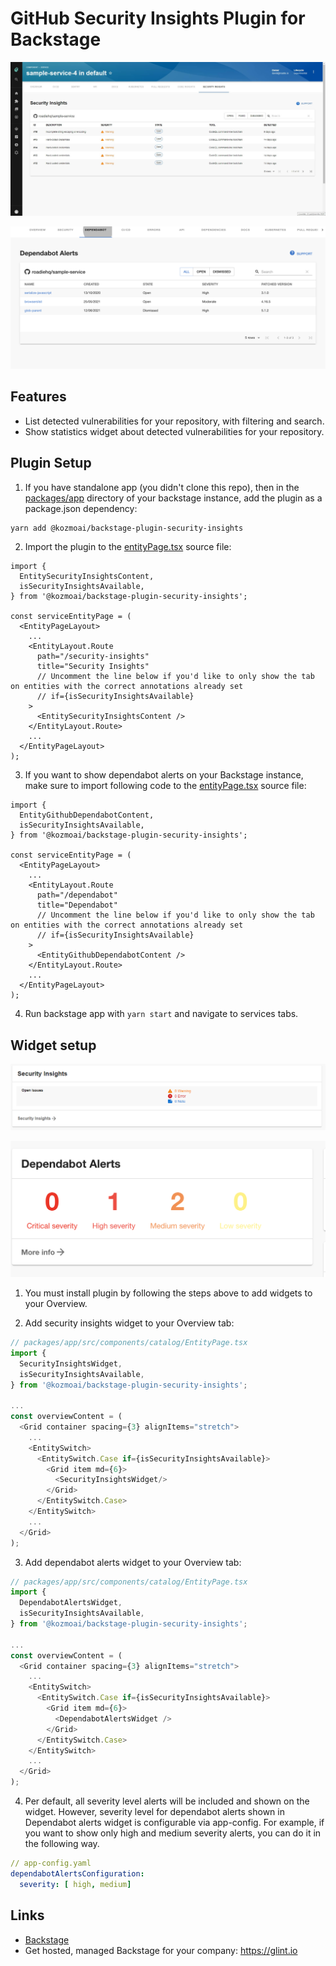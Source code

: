 # GitHub Security Insights Plugin for Backstage

![a list of security alerts](./docs/roadie-backstage-security-plugin.jpg)

![a list of dependabot alerts](./docs/roadie-backstage-dependabot-alerts.png)

## Features

- List detected vulnerabilities for your repository, with filtering and search.
- Show statistics widget about detected vulnerabilities for your repository.

## Plugin Setup

1. If you have standalone app (you didn't clone this repo), then in the [packages/app](https://github.com/backstage/backstage/blob/master/packages/app/) directory of your backstage instance, add the plugin as a package.json dependency:

```bash
yarn add @kozmoai/backstage-plugin-security-insights
```

2. Import the plugin to the [entityPage.tsx](https://github.com/backstage/backstage/blob/master/packages/app/src/components/catalog/EntityPage.tsx) source file:

```tsx
import {
  EntitySecurityInsightsContent,
  isSecurityInsightsAvailable,
} from '@kozmoai/backstage-plugin-security-insights';

const serviceEntityPage = (
  <EntityPageLayout>
    ...
    <EntityLayout.Route
      path="/security-insights"
      title="Security Insights"
      // Uncomment the line below if you'd like to only show the tab on entities with the correct annotations already set
      // if={isSecurityInsightsAvailable}
    >
      <EntitySecurityInsightsContent />
    </EntityLayout.Route>
    ...
  </EntityPageLayout>
);
```

3. If you want to show dependabot alerts on your Backstage instance, make sure to import following code to the [entityPage.tsx](https://github.com/backstage/backstage/blob/master/packages/app/src/components/catalog/EntityPage.tsx) source file:

```tsx
import {
  EntityGithubDependabotContent,
  isSecurityInsightsAvailable,
} from '@kozmoai/backstage-plugin-security-insights';

const serviceEntityPage = (
  <EntityPageLayout>
    ...
    <EntityLayout.Route
      path="/dependabot"
      title="Dependabot"
      // Uncomment the line below if you'd like to only show the tab on entities with the correct annotations already set
      // if={isSecurityInsightsAvailable}
    >
      <EntityGithubDependabotContent />
    </EntityLayout.Route>
    ...
  </EntityPageLayout>
);
```

4. Run backstage app with `yarn start` and navigate to services tabs.

## Widget setup

![security insights widget](./docs/backstage-plugin-security-widget-1.png)

![dependabot alerts widget](./docs/roadie-backstage-dependabot-widget.png)

1. You must install plugin by following the steps above to add widgets to your Overview.

2. Add security insights widget to your Overview tab:

```ts
// packages/app/src/components/catalog/EntityPage.tsx
import {
  SecurityInsightsWidget,
  isSecurityInsightsAvailable,
} from '@kozmoai/backstage-plugin-security-insights';

...
const overviewContent = (
  <Grid container spacing={3} alignItems="stretch">
    ...
    <EntitySwitch>
      <EntitySwitch.Case if={isSecurityInsightsAvailable}>
        <Grid item md={6}>
          <SecurityInsightsWidget/>
        </Grid>
      </EntitySwitch.Case>
    </EntitySwitch>
    ...
  </Grid>
);

```

3. Add dependabot alerts widget to your Overview tab:

```ts
// packages/app/src/components/catalog/EntityPage.tsx
import {
  DependabotAlertsWidget,
  isSecurityInsightsAvailable,
} from '@kozmoai/backstage-plugin-security-insights';

...
const overviewContent = (
  <Grid container spacing={3} alignItems="stretch">
    ...
    <EntitySwitch>
      <EntitySwitch.Case if={isSecurityInsightsAvailable}>
        <Grid item md={6}>
          <DependabotAlertsWidget />
        </Grid>
      </EntitySwitch.Case>
    </EntitySwitch>
    ...
  </Grid>
);

```

4. Per default, all severity level alerts will be included and shown on the widget. However, severity level for dependabot alerts shown in Dependabot alerts widget is configurable via app-config. For example, if you want to show only high and medium severity alerts, you can do it in the following way.

```yaml
// app-config.yaml
dependabotAlertsConfiguration:
  severity: [ high, medium]
```

## Links

- [Backstage](https://backstage.io)
- Get hosted, managed Backstage for your company: https://glint.io
